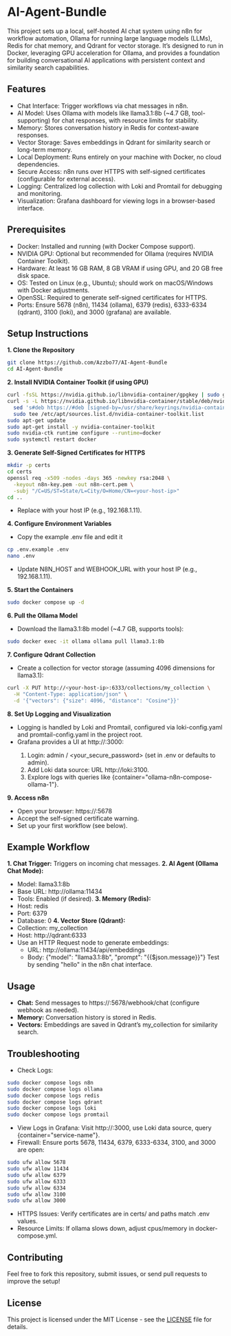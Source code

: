 # AI-Agent-Bundle

This project sets up a local, self-hosted AI chat system using n8n for workflow automation, Ollama for running large language models (LLMs), Redis for chat memory, and Qdrant for vector storage. It’s designed to run in Docker, leveraging GPU acceleration for Ollama, and provides a foundation for building conversational AI applications with persistent context and similarity search capabilities.

## Features

- Chat Interface: Trigger workflows via chat messages in n8n.
- AI Model: Uses Ollama with models like llama3.1:8b (~4.7 GB, tool-supporting) for chat responses, with resource limits for stability.
- Memory: Stores conversation history in Redis for context-aware responses.
- Vector Storage: Saves embeddings in Qdrant for similarity search or long-term memory.
- Local Deployment: Runs entirely on your machine with Docker, no cloud dependencies.
- Secure Access: n8n runs over HTTPS with self-signed certificates (configurable for external access).
- Logging: Centralized log collection with Loki and Promtail for debugging and monitoring.
- Visualization: Grafana dashboard for viewing logs in a browser-based interface.

## Prerequisites

- Docker: Installed and running (with Docker Compose support).
- NVIDIA GPU: Optional but recommended for Ollama (requires NVIDIA Container Toolkit).
- Hardware: At least 16 GB RAM, 8 GB VRAM if using GPU, and 20 GB free disk space.
- OS: Tested on Linux (e.g., Ubuntu); should work on macOS/Windows with Docker adjustments.
- OpenSSL: Required to generate self-signed certificates for HTTPS.
- Ports: Ensure 5678 (n8n), 11434 (ollama), 6379 (redis), 6333-6334 (qdrant), 3100 (loki), and 3000 (grafana) are available.

## Setup Instructions

**1. Clone the Repository**
```bash
git clone https://github.com/Azzbo77/AI-Agent-Bundle
cd AI-Agent-Bundle
```
**2. Install NVIDIA Container Toolkit (if using GPU)**
```bash
curl -fsSL https://nvidia.github.io/libnvidia-container/gpgkey | sudo gpg --dearmor -o /usr/share/keyrings/nvidia-container-toolkit-keyring.gpg
curl -s -L https://nvidia.github.io/libnvidia-container/stable/deb/nvidia-container-toolkit.list | \
  sed 's#deb https://#deb [signed-by=/usr/share/keyrings/nvidia-container-toolkit-keyring.gpg] https://#g' | \
  sudo tee /etc/apt/sources.list.d/nvidia-container-toolkit.list
sudo apt-get update
sudo apt-get install -y nvidia-container-toolkit
sudo nvidia-ctk runtime configure --runtime=docker
sudo systemctl restart docker
```

**3. Generate Self-Signed Certificates for HTTPS**
```bash
mkdir -p certs
cd certs
openssl req -x509 -nodes -days 365 -newkey rsa:2048 \
  -keyout n8n-key.pem -out n8n-cert.pem \
  -subj "/C=US/ST=State/L=City/O=Home/CN=<your-host-ip>"
cd ..
```
- Replace <your-host-ip> with your host IP (e.g., 192.168.1.11).

**4. Configure Environment Variables**
- Copy the example .env file and edit it
```bash
cp .env.example .env
nano .env
```
- Update N8N_HOST and WEBHOOK_URL with your host IP (e.g., 192.168.1.11).

**5. Start the Containers**
```bash
sudo docker compose up -d
```

**6. Pull the Ollama Model**
- Download the llama3.1:8b model (~4.7 GB, supports tools):
```bash
sudo docker exec -it ollama ollama pull llama3.1:8b
```
**7. Configure Qdrant Collection**
- Create a collection for vector storage (assuming 4096 dimensions for llama3.1):
```bash
curl -X PUT http://<your-host-ip>:6333/collections/my_collection \
  -H "Content-Type: application/json" \
  -d '{"vectors": {"size": 4096, "distance": "Cosine"}}'
```

**8. Set Up Logging and Visualization**
- Logging is handled by Loki and Promtail, configured via loki-config.yaml and promtail-config.yaml in the project root.
- Grafana provides a UI at http://<your-host-ip>:3000:
  1. Login: admin / <your_secure_password> (set in .env or defaults to admin).
  2. Add Loki data source: URL http://loki:3100.
  3. Explore logs with queries like {container="ollama-n8n-compose-ollama-1"}.

**9. Access n8n**
- Open your browser: https://<your-host-ip>:5678
- Accept the self-signed certificate warning.
- Set up your first workflow (see below).

## Example Workflow

**1. Chat Trigger:** Triggers on incoming chat messages.
**2. AI Agent (Ollama Chat Mode):**
- Model: llama3.1:8b
- Base URL: http://ollama:11434
- Tools: Enabled (if desired).
**3. Memory (Redis):**
- Host: redis
- Port: 6379
- Database: 0
**4. Vector Store (Qdrant):**
- Collection: my_collection
- Host: http://qdrant:6333
- Use an HTTP Request node to generate embeddings:
  - URL: http://ollama:11434/api/embeddings
  - Body: {"model": "llama3.1:8b", "prompt": "{{$json.message}}"}
Test by sending "hello" in the n8n chat interface.

## Usage

- **Chat:** Send messages to https://<your-host-ip>:5678/webhook/chat (configure webhook as needed).
- **Memory:** Conversation history is stored in Redis.
- **Vectors:** Embeddings are saved in Qdrant’s my_collection for similarity search.

## Troubleshooting
- Check Logs:
```bash
sudo docker compose logs n8n
sudo docker compose logs ollama
sudo docker compose logs redis
sudo docker compose logs qdrant
sudo docker compose logs loki
sudo docker compose logs promtail
```
- View Logs in Grafana: Visit http://<your-host-ip>:3000, use Loki data source, query {container="service-name"}.
- Firewall: Ensure ports 5678, 11434, 6379, 6333-6334, 3100, and 3000 are open:

```bash
sudo ufw allow 5678
sudo ufw allow 11434
sudo ufw allow 6379
sudo ufw allow 6333
sudo ufw allow 6334
sudo ufw allow 3100
sudo ufw allow 3000
```

- HTTPS Issues: Verify certificates are in certs/ and paths match .env values.
- Resource Limits: If ollama slows down, adjust cpus/memory in docker-compose.yml.

##  Contributing
Feel free to fork this repository, submit issues, or send pull requests to improve the setup!

## License
This project is licensed under the MIT License - see the [LICENSE](LICENSE) file for details.
